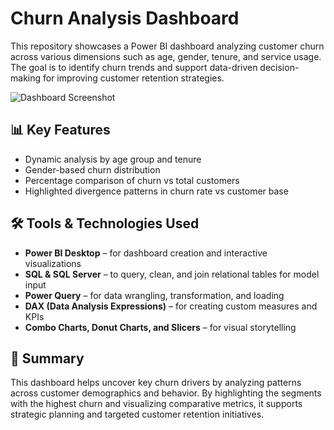 # Churn Analysis Dashboard

This repository showcases a Power BI dashboard analyzing customer churn across various dimensions such as age, gender, tenure, and service usage. The goal is to identify churn trends and support data-driven decision-making for improving customer retention strategies.

![Dashboard Screenshot](assets/churn_dashboard_screenshot.png)

## 📊 Key Features
- Dynamic analysis by age group and tenure  
- Gender-based churn distribution  
- Percentage comparison of churn vs total customers  
- Highlighted divergence patterns in churn rate vs customer base  

## 🛠 Tools & Technologies Used
- **Power BI Desktop** – for dashboard creation and interactive visualizations  
- **SQL & SQL Server** – to query, clean, and join relational tables for model input  
- **Power Query** – for data wrangling, transformation, and loading  
- **DAX (Data Analysis Expressions)** – for creating custom measures and KPIs  
- **Combo Charts, Donut Charts, and Slicers** – for visual storytelling  

## 📌 Summary
This dashboard helps uncover key churn drivers by analyzing patterns across customer demographics and behavior. By highlighting the segments with the highest churn and visualizing comparative metrics, it supports strategic planning and targeted customer retention initiatives.
